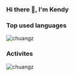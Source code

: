 ### Hi there 👋, I'm Kendy

### Top used languages
<img src="https://github-readme-stats.vercel.app/api/top-langs/?username=chuangz&show_icons=true&count_private=true&theme=tokyonight" alt="chuangz" />

### Activites
<img src="https://github-readme-stats.vercel.app/api?username=chuangz&show_icons=true&theme=tokyonight" alt="chuangz" />
